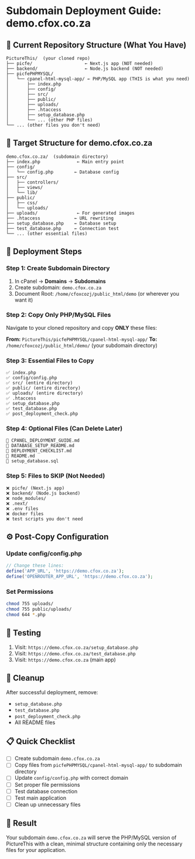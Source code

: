 # Subdomain Deployment Guide: demo.cfox.co.za

## 📁 Current Repository Structure (What You Have)
```
PictureThis/  (your cloned repo)
├── picfe/                    ← Next.js app (NOT needed)
├── backend/                  ← Node.js backend (NOT needed)
├── picfePHPMYSQL/
│   └── cpanel-html-mysql-app/ ← PHP/MySQL app (THIS is what you need)
│       ├── index.php
│       ├── config/
│       ├── src/
│       ├── public/
│       ├── uploads/
│       ├── .htaccess
│       ├── setup_database.php
│       └── ... (other PHP files)
└── ... (other files you don't need)
```

## 🎯 Target Structure for demo.cfox.co.za
```
demo.cfox.co.za/  (subdomain directory)
├── index.php              ← Main entry point
├── config/
│   └── config.php        ← Database config
├── src/
│   ├── controllers/
│   ├── views/
│   └── lib/
├── public/
│   ├── css/
│   └── uploads/
├── uploads/               ← For generated images
├── .htaccess             ← URL rewriting
├── setup_database.php    ← Database setup
├── test_database.php     ← Connection test
└── ... (other essential files)
```

## 🚀 Deployment Steps

### Step 1: Create Subdomain Directory
1. In cPanel → **Domains** → **Subdomains**
2. Create subdomain: `demo.cfox.co.za`
3. Document Root: `/home/cfoxcozj/public_html/demo` (or wherever you want it)

### Step 2: Copy Only PHP/MySQL Files
Navigate to your cloned repository and copy **ONLY** these files:

**From:** `PictureThis/picfePHPMYSQL/cpanel-html-mysql-app/`
**To:** `/home/cfoxcozj/public_html/demo/` (your subdomain directory)

### Step 3: Essential Files to Copy
```
✅ index.php
✅ config/config.php
✅ src/ (entire directory)
✅ public/ (entire directory)
✅ uploads/ (entire directory)
✅ .htaccess
✅ setup_database.php
✅ test_database.php
✅ post_deployment_check.php
```

### Step 4: Optional Files (Can Delete Later)
```
📄 CPANEL_DEPLOYMENT_GUIDE.md
📄 DATABASE_SETUP_README.md
📄 DEPLOYMENT_CHECKLIST.md
📄 README.md
📄 setup_database.sql
```

### Step 5: Files to SKIP (Not Needed)
```
❌ picfe/ (Next.js app)
❌ backend/ (Node.js backend)
❌ node_modules/
❌ .next/
❌ .env files
❌ docker files
❌ test scripts you don't need
```

## ⚙️ Post-Copy Configuration

### Update config/config.php
```php
// Change these lines:
define('APP_URL', 'https://demo.cfox.co.za');
define('OPENROUTER_APP_URL', 'https://demo.cfox.co.za');
```

### Set Permissions
```bash
chmod 755 uploads/
chmod 755 public/uploads/
chmod 644 *.php
```

## 🧪 Testing

1. Visit: `https://demo.cfox.co.za/setup_database.php`
2. Visit: `https://demo.cfox.co.za/test_database.php`
3. Visit: `https://demo.cfox.co.za` (main app)

## 🧹 Cleanup

After successful deployment, remove:
- `setup_database.php`
- `test_database.php`
- `post_deployment_check.php`
- All README files

## 📋 Quick Checklist

- [ ] Create subdomain `demo.cfox.co.za`
- [ ] Copy files from `picfePHPMYSQL/cpanel-html-mysql-app/` to subdomain directory
- [ ] Update `config/config.php` with correct domain
- [ ] Set proper file permissions
- [ ] Test database connection
- [ ] Test main application
- [ ] Clean up unnecessary files

## 🎉 Result

Your subdomain `demo.cfox.co.za` will serve the PHP/MySQL version of PictureThis with a clean, minimal structure containing only the necessary files for your application.
